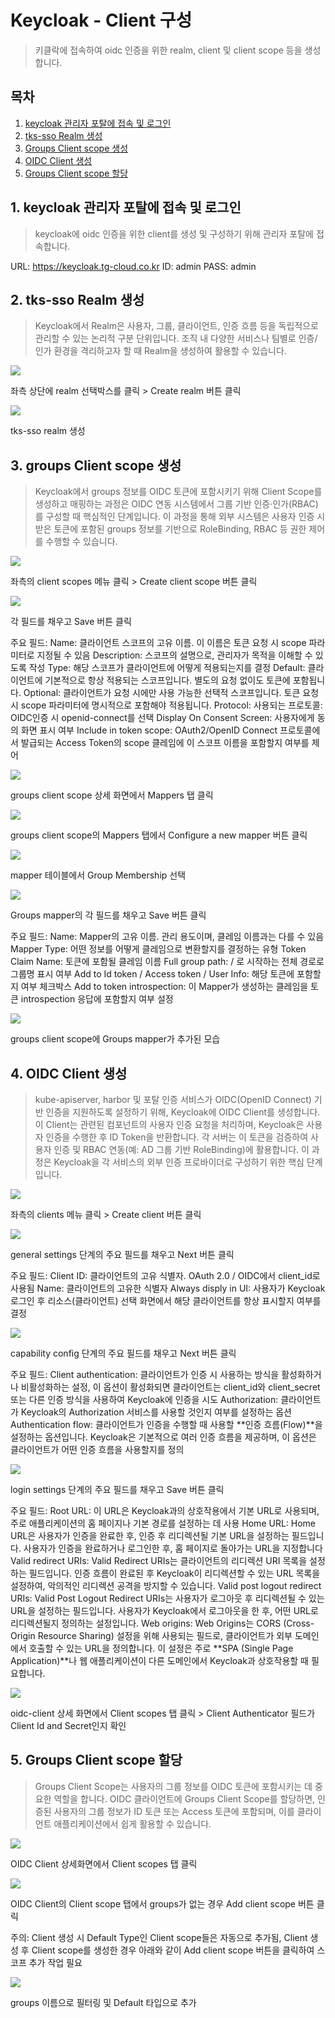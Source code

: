 # Keycloak - Client 구성

> 키클락에 접속하여 oidc 인증을 위한 realm, client 및 client scope 등을 생성합니다.



## 목차

1. [keycloak 관리자 포탈에 접속 및 로그인](#1-keycloak-관리자-포탈에-접속-및-로그인)
2. [tks-sso Realm 생성](#2-argocd-설치)
3. [Groups Client scope 생성](#3-argocd-cli-설치)
4. [OIDC Client 생성](#4-argocd-cli-로그인)
5. [Groups Client scope 할당](#5-argocd---cluster-연결-설정)




## 1. keycloak 관리자 포탈에 접속 및 로그인

> keycloak에 oidc 인증을 위한 client를 생성 및 구성하기 위해 관리자 포탈에 접속합니다.

  URL: https://keycloak.tg-cloud.co.kr
  ID: admin
  PASS: admin




## 2. tks-sso Realm 생성

> Keycloak에서 Realm은 사용자, 그룹, 클라이언트, 인증 흐름 등을 독립적으로 관리할 수 있는 논리적 구분 단위입니다. 조직 내 다양한 서비스나 팀별로 인증/인가 환경을 격리하고자 할 때 Realm을 생성하여 활용할 수 있습니다.

  ![](./img/keycloak_create_realm.png)

  좌측 상단에 realm 선택박스를 클릭 > Create realm 버튼 클릭

  ![](./img/keycloak_realm_create_form.png)

  tks-sso realm 생성




## 3. groups Client scope 생성

> Keycloak에서 groups 정보를 OIDC 토큰에 포함시키기 위해 Client Scope를 생성하고 매핑하는 과정은 OIDC 연동 시스템에서 그룹 기반 인증·인가(RBAC)를 구성할 때 핵심적인 단계입니다. 이 과정을 통해 외부 시스템은 사용자 인증 시 받은 토큰에 포함된 groups 정보를 기반으로 RoleBinding, RBAC 등 권한 제어를 수행할 수 있습니다.

  ![](./img/keycloak_client_scope_list.png)

  좌측의 client scopes 메뉴 클릭 > Create client scope 버튼 클릭

  ![](./img/keycloak_groups_client_scope_create_form.png)

  각 필드를 채우고 Save 버튼 클릭

  주요 필드:
    Name: 클라이언트 스코프의 고유 이름. 이 이름은 토큰 요청 시 scope 파라미터로 지정될 수 있음
    Description: 스코프의 설명으로, 관리자가 목적을 이해할 수 있도록 작성
    Type: 해당 스코프가 클라이언트에 어떻게 적용되는지를 결정
    Default: 클라이언트에 기본적으로 항상 적용되는 스코프입니다. 별도의 요청 없이도 토큰에 포함됩니다.
    Optional: 클라이언트가 요청 시에만 사용 가능한 선택적 스코프입니다. 토큰 요청 시 scope 파라미터에 명시적으로 포함해야 적용됩니다.
    Protocol: 사용되는 프로토콜: OIDC인증 시  openid-connect를 선택
    Display On Consent Screen: 사용자에게 동의 화면 표시 여부
    Include in token scope: OAuth2/OpenID Connect 프로토콜에서 발급되는 Access Token의 scope 클레임에 이 스코프 이름을 포함할지 여부를 제어

  ![](./img/keycloak_groups_client_scope_mappers_tab.png)

  groups client scope 상세 화면에서 Mappers 탭 클릭

  ![](./img/keycloak_groups_client_scope_new_mapper.png)

  groups client scope의 Mappers 탭에서 Configure a new mapper 버튼 클릭

  ![](./img/configure_a_new_mapper_groups.png)

  mapper 테이블에서 Group Membership 선택

  ![](./img/keycloak_groups_mapper_create_form.png)

  Groups mapper의 각 필드를 채우고 Save 버튼 클릭

  주요 필드:
    Name: Mapper의 고유 이름. 관리 용도이며, 클레임 이름과는 다를 수 있음
    Mapper Type: 어떤 정보를 어떻게 클레임으로 변환할지를 결정하는 유형
    Token Claim Name: 토큰에 포함될 클레임 이름
    Full group path: / 로 시작하는 전체 경로로 그룹명 표시 여부
    Add to Id token / Access token / User Info: 해당 토큰에 포함할지 여부 체크박스
    Add to token introspection:  이 Mapper가 생성하는 클레임을 토큰 introspection 응답에 포함할지 여부 설정

  ![](./img/keycloak_groups_client_scope_mappers_tab_groubs.png)

  groups client scope에 Groups mapper가 추가된 모습





## 4. OIDC Client 생성

> kube-apiserver, harbor 및 포탈 인증 서비스가 OIDC(OpenID Connect) 기반 인증을 지원하도록 설정하기 위해, Keycloak에 OIDC Client를 생성합니다.
이 Client는 관련된 컴포넌트의 사용자 인증 요청을 처리하며, Keycloak은 사용자 인증을 수행한 후 ID Token을 반환합니다.
각 서버는 이 토큰을 검증하여 사용자 인증 및 RBAC 연동(예: AD 그룹 기반 RoleBinding)에 활용합니다. 이 과정은 Keycloak을 각 서비스의 외부 인증 프로바이더로 구성하기 위한 핵심 단계입니다.

  ![](./img/keycloak_client_list.png)
  
  좌측의 clients 메뉴 클릭 > Create client 버튼 클릭

  ![](./img/keycloak_client_create_form_general_settings.png)

  general settings 단계의 주요 필드를 채우고 Next 버튼 클릭

  주요 필드:
    Client ID: 클라이언트의 고유 식별자. OAuth 2.0 / OIDC에서 client_id로 사용됨
    Name: 클라이언트의 고유한 식별자
    Always disply in UI: 사용자가 Keycloak 로그인 후 리소스(클라이언트) 선택 화면에서 해당 클라이언트를 항상 표시할지 여부를 결정

  ![](./img/keycloak_client_create_form_capability_config.png)

  capability config 단계의 주요 필드를 채우고 Next 버튼 클릭

  주요 필드:
    Client authentication:  클라이언트가 인증 시 사용하는 방식을 활성화하거나 비활성화하는 설정, 이 옵션이 활성화되면 클라이언트는 client_id와 client_secret 또는 다른 인증 방식을 사용하여 Keycloak에 인증을 시도
    Authorization: 클라이언트가 Keycloak의 Authorization 서비스를 사용할 것인지 여부를 설정하는 옵션
    Authentication flow: 클라이언트가 인증을 수행할 때 사용할 **인증 흐름(Flow)**을 설정하는 옵션입니다. Keycloak은 기본적으로 여러 인증 흐름을 제공하며, 이 옵션은 클라이언트가 어떤 인증 흐름을 사용할지를 정의

  ![](./img/keycloak_client_create_form_login_settings.png)

  login settings 단계의 주요 필드를 채우고 Save 버튼 클릭

  주요 필드:
    Root URL: 이 URL은 Keycloak과의 상호작용에서 기본 URL로 사용되며, 주로 애플리케이션의 홈 페이지나 기본 경로를 설정하는 데 사용
    Home URL: Home URL은 사용자가 인증을 완료한 후, 인증 후 리디렉션될 기본 URL을 설정하는 필드입니다. 사용자가 인증을 완료하거나 로그인한 후, 홈 페이지로 돌아가는 URL을 지정합니다
    Valid redirect URIs: Valid Redirect URIs는 클라이언트의 리디렉션 URI 목록을 설정하는 필드입니다. 인증 흐름이 완료된 후 Keycloak이 리디렉션할 수 있는 URL 목록을 설정하여, 악의적인 리디렉션 공격을 방지할 수 있습니다.
    Valid post logout redirect URIs: Valid Post Logout Redirect URIs는 사용자가 로그아웃 후 리디렉션될 수 있는 URL을 설정하는 필드입니다. 사용자가 Keycloak에서 로그아웃을 한 후, 어떤 URL로 리디렉션될지 정의하는 설정입니다.
    Web origins: Web Origins는 CORS (Cross-Origin Resource Sharing) 설정을 위해 사용되는 필드로, 클라이언트가 외부 도메인에서 호출할 수 있는 URL을 정의합니다. 이 설정은 주로 **SPA (Single Page Application)**나 웹 애플리케이션이 다른 도메인에서 Keycloak과 상호작용할 때 필요합니다.

  ![](./img/keycloak_oidc_client_credentials_tab.png)

  oidc-client 상세 화면에서 Client scopes 탭 클릭 > Client Authenticator 필드가 Client Id and Secret인지 확인




## 5. Groups Client scope 할당

> Groups Client Scope는 사용자의 그룹 정보를 OIDC 토큰에 포함시키는 데 중요한 역할을 합니다. OIDC 클라이언트에 Groups Client Scope를 할당하면, 인증된 사용자의 그룹 정보가 ID 토큰 또는 Access 토큰에 포함되며, 이를 클라이언트 애플리케이션에서 쉽게 활용할 수 있습니다.

  ![](./img/keycloak_oidc_client_client_scope_tab.png)

  OIDC Client 상세화면에서 Client scopes 탭 클릭

  ![](./img/keycloak_oidc_client_add_client_scope.png)

  OIDC Client의 Client scope 탭에서 groups가 없는 경우 Add client scope 버튼 클릭

  주의: Client 생성 시 Default Type인 Client scope들은 자동으로 추가됨, Client 생성 후 Client scope를 생성한 경우 아래와 같이 Add client scope 버튼을 클릭하여 스코프 추가 작업 필요

  ![](./img/keycloak_add_groups_client_scope_to_oidc_client.png)

  groups 이름으로 필터링 및 Default 타입으로 추가
